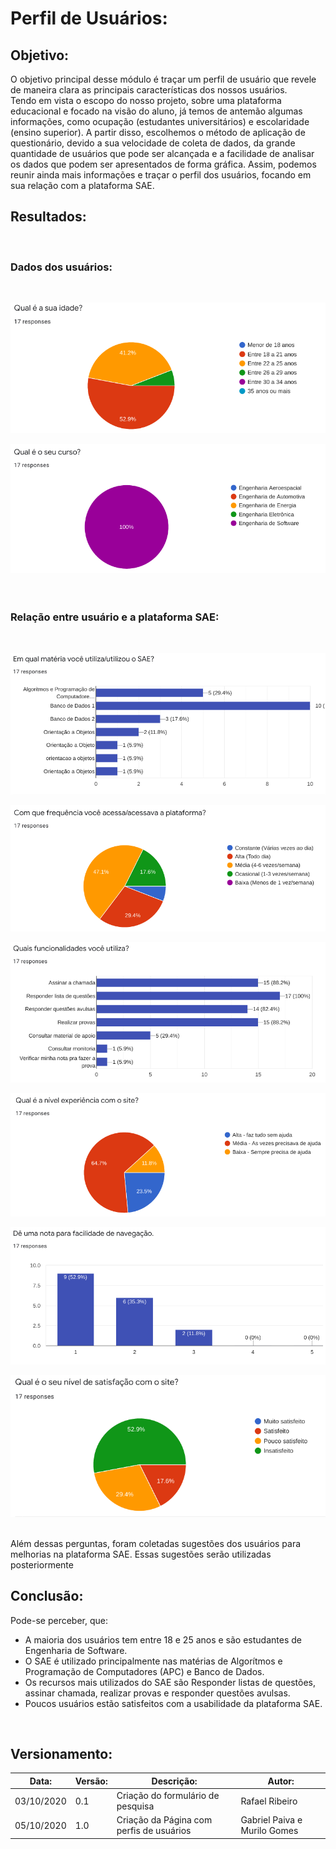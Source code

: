 # Perfil de Usuários:

## Objetivo:

O objetivo principal desse módulo é traçar um perfil de usuário que revele de maneira clara as principais características dos nossos usuários.
<br>
Tendo em vista o escopo do nosso projeto, sobre uma plataforma educacional e focado na visão do aluno, já temos de antemão algumas informações, como ocupação (estudantes universitários) e escolaridade (ensino superior). A partir disso, escolhemos o método de aplicação de questionário, devido a sua velocidade de coleta de dados, da grande quantidade de usuários que pode ser alcançada e a facilidade de analisar os dados que podem ser apresentados de forma gráfica. Assim, podemos reunir ainda mais informações e traçar o perfil dos usuários, focando em sua relação com a plataforma SAE.
<br>

## Resultados:
<br>

### Dados dos usuários:
<br>

![Gráfico de idade](./images/perfis-usuario/idade.png)
<br>

![Gráfico de curso](./images/perfis-usuario/curso.png)
<br>
<br>
<br>

### Relação entre usuário e a plataforma SAE:
<br>

![Gráfico de materias](./images/perfis-usuario/materia.png)
<br>

![Gráfico de frequencia](./images/perfis-usuario/frequencia.png)
<br>

![Gráfico de funcionalidades](./images/perfis-usuario/funcionalidades.png)
<br>

![Gráfico de experiencia](./images/perfis-usuario/experiencia.png)
<br>

![Gráfico de facilidade](./images/perfis-usuario/facilidade.png)
<br>

![Gráfico de satisfação](./images/perfis-usuario/satisfacao.png)
<br>
<br>

Além dessas perguntas, foram coletadas sugestões dos usuários para melhorias na plataforma SAE. Essas sugestões serão utilizadas posteriormente 
<br>

## Conclusão:

Pode-se perceber, que:
* A maioria dos usuários tem entre 18 e 25 anos e são estudantes de Engenharia de Software.
* O SAE é utilizado principalmente nas matérias de Algorítmos e Programação de Computadores (APC) e Banco de Dados.
* Os recursos mais utilizados do SAE são Responder listas de questões, assinar chamada, realizar provas e responder questões avulsas.
* Poucos usuários estão satisfeitos com a usabilidade da plataforma SAE.
<br>

## Versionamento:

| Data:      | Versão: | Descrição:           | Autor:                       |
|------------|---------|----------------------|------------------------------|
| 03/10/2020 | 0.1     | Criação do formulário de pesquisa | Rafael Ribeiro |
| 05/10/2020 | 1.0     | Criação da Página com perfis de usuários | Gabriel Paiva e Murilo Gomes |
